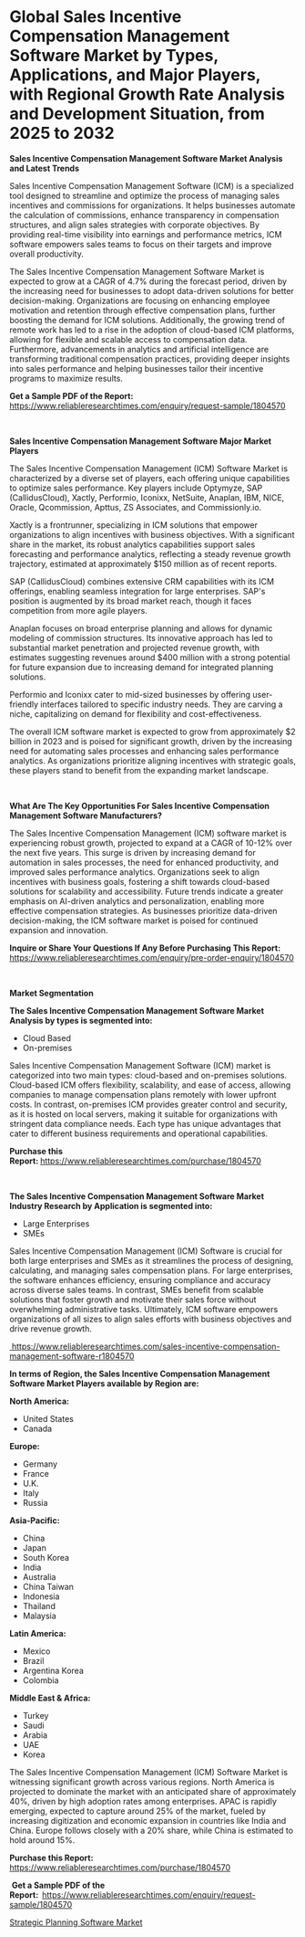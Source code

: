 <p><h1>Global Sales Incentive Compensation Management Software Market by Types, Applications, and Major Players, with Regional Growth Rate Analysis and Development Situation, from 2025 to 2032</h1></p><p><strong>Sales Incentive Compensation Management Software Market Analysis and Latest Trends</strong></p>
<p><p>Sales Incentive Compensation Management Software (ICM) is a specialized tool designed to streamline and optimize the process of managing sales incentives and commissions for organizations. It helps businesses automate the calculation of commissions, enhance transparency in compensation structures, and align sales strategies with corporate objectives. By providing real-time visibility into earnings and performance metrics, ICM software empowers sales teams to focus on their targets and improve overall productivity.</p><p>The Sales Incentive Compensation Management Software Market is expected to grow at a CAGR of 4.7% during the forecast period, driven by the increasing need for businesses to adopt data-driven solutions for better decision-making. Organizations are focusing on enhancing employee motivation and retention through effective compensation plans, further boosting the demand for ICM solutions. Additionally, the growing trend of remote work has led to a rise in the adoption of cloud-based ICM platforms, allowing for flexible and scalable access to compensation data. Furthermore, advancements in analytics and artificial intelligence are transforming traditional compensation practices, providing deeper insights into sales performance and helping businesses tailor their incentive programs to maximize results.</p></p>
<p><strong>Get a Sample PDF of the Report:&nbsp;</strong> <a href="https://www.reliableresearchtimes.com/enquiry/request-sample/1804570?utm_campaign=2207&utm_medium=2&utm_source=Github&utm_content=ia&utm_term=10032025&utm_id=sales-incentive-compensation-management-software">https://www.reliableresearchtimes.com/enquiry/request-sample/1804570</a></p>
<p>&nbsp;</p>
<p><strong>Sales Incentive Compensation Management Software Major Market Players</strong></p>
<p><p>The Sales Incentive Compensation Management (ICM) Software Market is characterized by a diverse set of players, each offering unique capabilities to optimize sales performance. Key players include Optymyze, SAP (CallidusCloud), Xactly, Performio, Iconixx, NetSuite, Anaplan, IBM, NICE, Oracle, Qcommission, Apttus, ZS Associates, and Commissionly.io.</p><p>Xactly is a frontrunner, specializing in ICM solutions that empower organizations to align incentives with business objectives. With a significant share in the market, its robust analytics capabilities support sales forecasting and performance analytics, reflecting a steady revenue growth trajectory, estimated at approximately $150 million as of recent reports. </p><p>SAP (CallidusCloud) combines extensive CRM capabilities with its ICM offerings, enabling seamless integration for large enterprises. SAP's position is augmented by its broad market reach, though it faces competition from more agile players.</p><p>Anaplan focuses on broad enterprise planning and allows for dynamic modeling of commission structures. Its innovative approach has led to substantial market penetration and projected revenue growth, with estimates suggesting revenues around $400 million with a strong potential for future expansion due to increasing demand for integrated planning solutions.</p><p>Performio and Iconixx cater to mid-sized businesses by offering user-friendly interfaces tailored to specific industry needs. They are carving a niche, capitalizing on demand for flexibility and cost-effectiveness.</p><p>The overall ICM software market is expected to grow from approximately $2 billion in 2023 and is poised for significant growth, driven by the increasing need for automating sales processes and enhancing sales performance analytics. As organizations prioritize aligning incentives with strategic goals, these players stand to benefit from the expanding market landscape.</p></p>
<p>&nbsp;</p>
<p><strong>What Are The Key Opportunities For Sales Incentive Compensation Management Software Manufacturers?</strong></p>
<p><p>The Sales Incentive Compensation Management (ICM) software market is experiencing robust growth, projected to expand at a CAGR of 10-12% over the next five years. This surge is driven by increasing demand for automation in sales processes, the need for enhanced productivity, and improved sales performance analytics. Organizations seek to align incentives with business goals, fostering a shift towards cloud-based solutions for scalability and accessibility. Future trends indicate a greater emphasis on AI-driven analytics and personalization, enabling more effective compensation strategies. As businesses prioritize data-driven decision-making, the ICM software market is poised for continued expansion and innovation.</p></p>
<p><strong>Inquire or Share Your Questions If Any Before Purchasing This Report:</strong> <a href="https://www.reliableresearchtimes.com/enquiry/pre-order-enquiry/1804570?utm_campaign=2207&utm_medium=2&utm_source=Github&utm_content=ia&utm_term=10032025&utm_id=sales-incentive-compensation-management-software">https://www.reliableresearchtimes.com/enquiry/pre-order-enquiry/1804570</a></p>
<p>&nbsp;</p>
<p><strong>Market Segmentation</strong></p>
<p><strong>The Sales Incentive Compensation Management Software Market Analysis by types is segmented into:</strong></p>
<p><ul><li>Cloud Based</li><li>On-premises</li></ul></p>
<p><p>Sales Incentive Compensation Management Software (ICM) market is categorized into two main types: cloud-based and on-premises solutions. Cloud-based ICM offers flexibility, scalability, and ease of access, allowing companies to manage compensation plans remotely with lower upfront costs. In contrast, on-premises ICM provides greater control and security, as it is hosted on local servers, making it suitable for organizations with stringent data compliance needs. Each type has unique advantages that cater to different business requirements and operational capabilities.</p></p>
<p><strong>Purchase this Report:&nbsp;</strong><a href="https://www.reliableresearchtimes.com/purchase/1804570?utm_campaign=2207&utm_medium=2&utm_source=Github&utm_content=ia&utm_term=10032025&utm_id=sales-incentive-compensation-management-software">https://www.reliableresearchtimes.com/purchase/1804570</a></p>
<p>&nbsp;</p>
<p><strong>The Sales Incentive Compensation Management Software Market Industry Research by Application is segmented into:</strong></p>
<p><ul><li>Large Enterprises</li><li>SMEs</li></ul></p>
<p><p>Sales Incentive Compensation Management (ICM) Software is crucial for both large enterprises and SMEs as it streamlines the process of designing, calculating, and managing sales compensation plans. For large enterprises, the software enhances efficiency, ensuring compliance and accuracy across diverse sales teams. In contrast, SMEs benefit from scalable solutions that foster growth and motivate their sales force without overwhelming administrative tasks. Ultimately, ICM software empowers organizations of all sizes to align sales efforts with business objectives and drive revenue growth.</p></p>
<p><a href="https://www.reliableresearchtimes.com/sales-incentive-compensation-management-software-r1804570?utm_campaign=2207&utm_medium=2&utm_source=Github&utm_content=ia&utm_term=10032025&utm_id=sales-incentive-compensation-management-software">&nbsp;https://www.reliableresearchtimes.com/sales-incentive-compensation-management-software-r1804570</a></p>
<p><strong>In terms of Region, the Sales Incentive Compensation Management Software Market Players available by Region are:</strong></p>
<p>
    <p> <strong> North America: </strong>
        <ul>
            <li>United States</li>
            <li>Canada</li>
        </ul>
        </p> 
    <p> <strong> Europe: </strong>
        <ul>
            <li>Germany</li>
            <li>France</li>
            <li>U.K.</li>
            <li>Italy</li>
            <li>Russia</li>
        </ul>
        </p> 
    <p> <strong> Asia-Pacific: </strong>
        <ul>
            <li>China</li>
            <li>Japan</li>
            <li>South Korea</li>
            <li>India</li>
            <li>Australia</li>
            <li>China Taiwan</li>
            <li>Indonesia</li>
            <li>Thailand</li>
            <li>Malaysia</li>
        </ul>
        </p> 
    <p> <strong> Latin America: </strong>
        <ul>
            <li>Mexico</li>
            <li>Brazil</li>
            <li>Argentina Korea</li>
            <li>Colombia</li>
        </ul>
        </p> 
    <p> <strong> Middle East & Africa: </strong>
        <ul>
            <li>Turkey</li>
            <li>Saudi</li>
            <li>Arabia</li>
            <li>UAE</li>
            <li>Korea</li>
        </ul>
    </p>
    </p>
<p><p>The Sales Incentive Compensation Management (ICM) Software Market is witnessing significant growth across various regions. North America is projected to dominate the market with an anticipated share of approximately 40%, driven by high adoption rates among enterprises. APAC is rapidly emerging, expected to capture around 25% of the market, fueled by increasing digitization and economic expansion in countries like India and China. Europe follows closely with a 20% share, while China is estimated to hold around 15%.</p></p>
<p><strong>Purchase this Report: </strong><a href="https://www.reliableresearchtimes.com/purchase/1804570?utm_campaign=2207&utm_medium=2&utm_source=Github&utm_content=ia&utm_term=10032025&utm_id=sales-incentive-compensation-management-software">https://www.reliableresearchtimes.com/purchase/1804570</a></p>
<p>&nbsp;<strong>Get a Sample PDF of the Report:&nbsp;&nbsp;</strong><a href="https://www.reliableresearchtimes.com/enquiry/request-sample/1804570?utm_campaign=2207&utm_medium=2&utm_source=Github&utm_content=ia&utm_term=10032025&utm_id=sales-incentive-compensation-management-software">https://www.reliableresearchtimes.com/enquiry/request-sample/1804570</a></p>
<p><strong></strong></p>
<p><p><a href="https://github.com/arionmp/Market-Research-Report-List-5/blob/main/strategic-planning-software-market.md?utm_campaign=2207&utm_medium=2&utm_source=Github&utm_content=ia&utm_term=10032025&utm_id=sales-incentive-compensation-management-software">Strategic Planning Software Market</a></p></p>